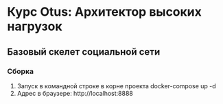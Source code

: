 # Курс Otus: Архитектор высоких нагрузок

## Базовый скелет социальной сети
### Сборка
1. Запуск в командной строке в корне проекта docker-compose up -d
2. Адрес в браузере: http://localhost:8888